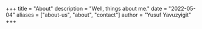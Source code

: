 +++
title = "About"
description = "Well, things about me."
date = "2022-05-04"
aliases = ["about-us", "about", "contact"]
author = "Yusuf Yavuzyigit"
+++